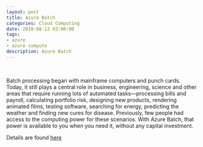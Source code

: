 ```yaml
---
layout: post
title: Azure Batch
categories: Cloud Computing
date: 2018-08-12 03:00:00
tags:
- azure
- azure compute
description: Azure Batch 
---
```

<br/>

Batch processing began with mainframe computers and punch cards. Today, it still plays a central role in business, engineering, science and other areas that require running lots of automated tasks—processing bills and payroll, calculating portfolio risk, designing new products, rendering animated films, testing software, searching for energy, predicting the weather and finding new cures for disease. Previously, few people had access to the computing power for these scenarios. With Azure Batch, that power is available to you when you need it, without any capital investment.            

Details are found [here](https://azure.microsoft.com/en-in/services/batch/)


         
